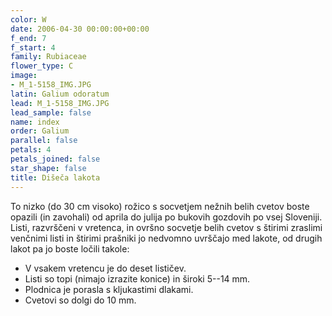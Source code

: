 ```yaml
---
color: W
date: 2006-04-30 00:00:00+00:00
f_end: 7
f_start: 4
family: Rubiaceae
flower_type: C
image:
- M_1-5158_IMG.JPG
latin: Galium odoratum
lead: M_1-5158_IMG.JPG
lead_sample: false
name: index
order: Galium
parallel: false
petals: 4
petals_joined: false
star_shape: false
title: Dišeča lakota
---
```

To nizko (do 30 cm visoko) rožico s socvetjem nežnih belih cvetov boste opazili (in zavohali) od aprila do julija po bukovih gozdovih po vsej Sloveniji. Listi, razvrščeni v vretenca, in ovršno socvetje belih cvetov s štirimi zraslimi venčnimi listi in štirimi prašniki jo nedvomno uvrščajo med lakote, od drugih lakot pa jo boste ločili takole:

-   V vsakem vretencu je do deset lističev.
-   Listi so topi (nimajo izrazite konice) in široki 5--14 mm.
-   Plodnica je porasla s kljukastimi dlakami.
-   Cvetovi so dolgi do 10 mm.
